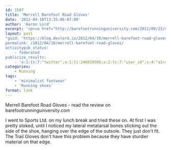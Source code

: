 ```yaml
---
id: 1587
title: 'Merrell Barefoot Road Gloves'
date: '2012-04-10T13:35:06-07:00'
author: 'Aaron Lord'
excerpt: '<p><a href="http://barefootrunninguniversity.com/2011/09/23/merrell-road-glove-review/" title="Merrell Barefoot Road Gloves">Merrell Barefoot Road Gloves</a></p><p>I went to Sports Ltd. on my lunch break and tried these on. At first I was pretty stoked, until I noticed my lateral metatarsal bones sticking out the side of the shoe, hanging over the edge of the outsole. They just don''t fit. The Trail Gloves don''t have this problem because they have sturdier material on that edge.</p>'
layout: post
"guid: 'https://blog.devlord.io/2012/04/10/merrell-barefoot-road-gloves/'
permalink: /2012/04/10/merrell-barefoot-road-gloves/
activitypub_status:
    - federated
publicize_results:
    - 'a:1:{s:7:"twitter";a:1:{i:246010580;a:2:{s:7:"user_id";s:4:"a1rd";s:7:"post_id";s:18:"190581550394511361";}}}'
categories:
    - Running
tags:
    - 'minimalist footwear'
    - 'Running shoes'
format: link
---
```


Merrell Barefoot Road Gloves - read the review on barefootrunninguniversity.com

I went to Sports Ltd. on my lunch break and tried these on. At first I was pretty stoked, until I noticed my lateral metatarsal bones sticking out the side of the shoe, hanging over the edge of the outsole. They just don't fit. The Trail Gloves don't have this problem because they have sturdier material on that edge.